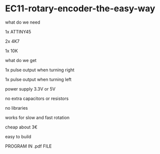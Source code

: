 # EC11-rotary-encoder-the-easy-way

what do we need

1x	ATTINY45

2x	4K7

1x	10K


what do we get

1x pulse output when turning right

1x pulse output when turning left

power supply 3.3V or 5V

no extra capacitors or resistors

no libraries

works for slow and fast rotation

cheap about 3€

easy to build

PROGRAM IN .pdf FILE
